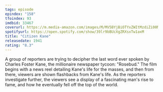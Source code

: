```yaml
---
tags: episode
epindex: "158"
tfoindex: 93
imdbid: 33467
coverurl: https://m.media-amazon.com/images/M/MV5BYjBiOTYxZWItMzdiZi00NjlkLWIzZTYtYmFhZjhiMTljOTdkXkEyXkFqcGdeQXVyNzkwMjQ5NzM@._V1_SX202_CR0,0,202,300_.jpg
spotifyurl: https://open.spotify.com/show/39lr9bBUcXgZRXsxTw1axM
title: "Citizen Kane"
releasedate: 1941
rating: "8.3"
---
```


A group of reporters are trying to decipher the last word ever spoken by Charles Foster Kane, the millionaire newspaper tycoon: "Rosebud." The film begins with a news reel detailing Kane's life for the masses, and then from there, viewers are shown flashbacks from Kane's life. As the reporters investigate further, the viewers see a display of a fascinating man's rise to fame, and how he eventually fell off the top of the world.